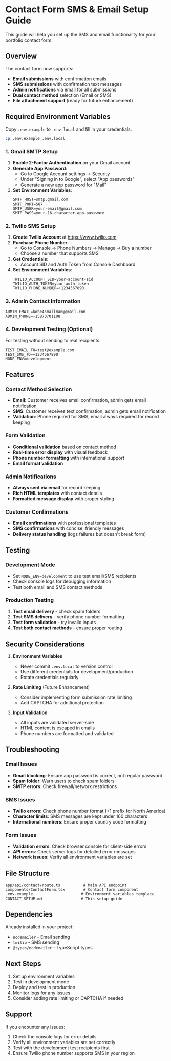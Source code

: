 # Contact Form SMS & Email Setup Guide

This guide will help you set up the SMS and email functionality for your portfolio contact form.

## Overview

The contact form now supports:
- **Email submissions** with confirmation emails
- **SMS submissions** with confirmation text messages
- **Admin notifications** via email for all submissions
- **Dual contact method** selection (Email or SMS)
- **File attachment support** (ready for future enhancement)

## Required Environment Variables

Copy `.env.example` to `.env.local` and fill in your credentials:

```bash
cp .env.example .env.local
```

### 1. Gmail SMTP Setup

1. **Enable 2-Factor Authentication** on your Gmail account
2. **Generate App Password**:
   - Go to Google Account settings → Security
   - Under "Signing in to Google", select "App passwords"
   - Generate a new app password for "Mail"
3. **Set Environment Variables**:
   ```
   SMTP_HOST=smtp.gmail.com
   SMTP_PORT=587
   SMTP_USER=your-email@gmail.com
   SMTP_PASS=your-16-character-app-password
   ```

### 2. Twilio SMS Setup

1. **Create Twilio Account** at https://www.twilio.com
2. **Purchase Phone Number**:
   - Go to Console → Phone Numbers → Manage → Buy a number
   - Choose a number that supports SMS
3. **Get Credentials**:
   - Account SID and Auth Token from Console Dashboard
4. **Set Environment Variables**:
   ```
   TWILIO_ACCOUNT_SID=your-account-sid
   TWILIO_AUTH_TOKEN=your-auth-token
   TWILIO_PHONE_NUMBER=+1234567890
   ```

### 3. Admin Contact Information

```
ADMIN_EMAIL=kobe4smallman@gmail.com
ADMIN_PHONE=+15873701108
```

### 4. Development Testing (Optional)

For testing without sending to real recipients:

```
TEST_EMAIL_TO=test@example.com
TEST_SMS_TO=+1234567890
NODE_ENV=development
```

## Features

### Contact Method Selection
- **Email**: Customer receives email confirmation, admin gets email notification
- **SMS**: Customer receives text confirmation, admin gets email notification
- **Validation**: Phone required for SMS, email always required for record keeping

### Form Validation
- **Conditional validation** based on contact method
- **Real-time error display** with visual feedback
- **Phone number formatting** with international support
- **Email format validation**

### Admin Notifications
- **Always sent via email** for record keeping
- **Rich HTML templates** with contact details
- **Formatted message display** with proper styling

### Customer Confirmations
- **Email confirmations** with professional templates
- **SMS confirmations** with concise, friendly messages
- **Delivery status handling** (logs failures but doesn't break form)

## Testing

### Development Mode
- Set `NODE_ENV=development` to use test email/SMS recipients
- Check console logs for debugging information
- Test both email and SMS contact methods

### Production Testing
1. **Test email delivery** - check spam folders
2. **Test SMS delivery** - verify phone number formatting
3. **Test form validation** - try invalid inputs
4. **Test both contact methods** - ensure proper routing

## Security Considerations

1. **Environment Variables**
   - Never commit `.env.local` to version control
   - Use different credentials for development/production
   - Rotate credentials regularly

2. **Rate Limiting** (Future Enhancement)
   - Consider implementing form submission rate limiting
   - Add CAPTCHA for additional protection

3. **Input Validation**
   - All inputs are validated server-side
   - HTML content is escaped in emails
   - Phone numbers are formatted and validated

## Troubleshooting

### Email Issues
- **Gmail blocking**: Ensure app password is correct, not regular password
- **Spam folder**: Warn users to check spam folders
- **SMTP errors**: Check firewall/network restrictions

### SMS Issues
- **Twilio errors**: Check phone number format (+1 prefix for North America)
- **Character limits**: SMS messages are kept under 160 characters
- **International numbers**: Ensure proper country code formatting

### Form Issues
- **Validation errors**: Check browser console for client-side errors
- **API errors**: Check server logs for detailed error messages
- **Network issues**: Verify all environment variables are set

## File Structure

```
app/api/contact/route.ts          # Main API endpoint
components/ContactForm.tsx        # Contact form component
.env.example                     # Environment variables template
CONTACT_SETUP.md                 # This setup guide
```

## Dependencies

Already installed in your project:
- `nodemailer` - Email sending
- `twilio` - SMS sending
- `@types/nodemailer` - TypeScript types

## Next Steps

1. Set up environment variables
2. Test in development mode
3. Deploy and test in production
4. Monitor logs for any issues
5. Consider adding rate limiting or CAPTCHA if needed

## Support

If you encounter any issues:
1. Check the console logs for error details
2. Verify all environment variables are set correctly
3. Test with the development test recipients first
4. Ensure Twilio phone number supports SMS in your region
